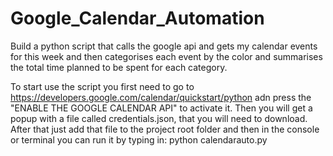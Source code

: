 # Google_Calendar_Automation

Build a python script that calls the google api and gets my calendar events for this week and then categorises each event by the color and summarises the total time planned to be spent for each category.

To start use the script you first need to go to https://developers.google.com/calendar/quickstart/python adn press the "ENABLE THE GOOGLE CALENDAR API" to activate it. 
Then you will get a popup with a file called credentials.json, that you will need to download.
After that just add that file to the project root folder and then in the console or terminal you can run it by typing in: python calendarauto.py
